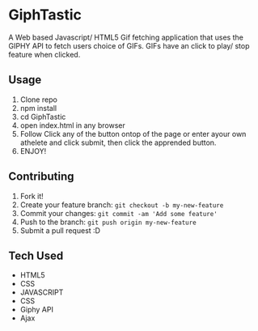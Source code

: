 # GiphTastic 

A Web based Javascript/ HTML5 Gif fetching application that uses the GIPHY API to fetch users choice of GIFs. GIFs have an click to play/ stop feature when clicked.

## Usage

1. Clone repo
2. npm install
3. cd GiphTastic
4. open index.html in any browser
5. Follow Click any of the button ontop of the page or enter ayour own athelete and click submit, then click the apprended button. 
6. ENJOY! 

## Contributing

1. Fork it!
2. Create your feature branch: `git checkout -b my-new-feature`
3. Commit your changes: `git commit -am 'Add some feature'`
4. Push to the branch: `git push origin my-new-feature`
5. Submit a pull request :D

## Tech Used 

* HTML5 
* CSS 
* JAVASCRIPT 
* CSS 
* Giphy API
* Ajax
